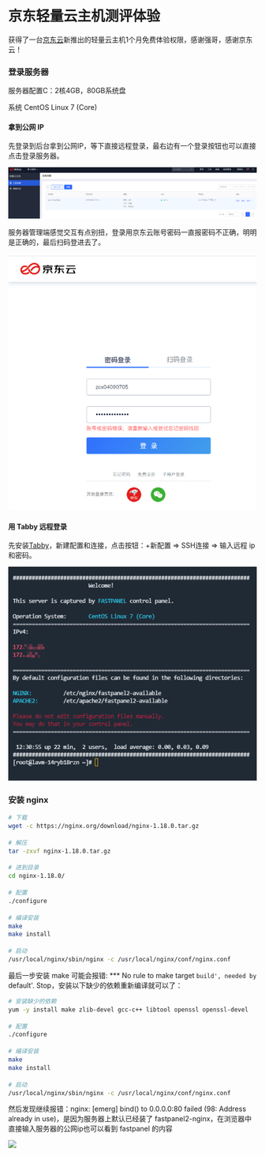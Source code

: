 # 京东轻量云主机测评体验

获得了一台[京东云](https://www.jdcloud.com/)新推出的轻量云主机1个月免费体验权限，感谢强哥，感谢京东云！

### 登录服务器

服务器配置C：2核4GB，80GB系统盘

系统 CentOS Linux 7 (Core)

#### 拿到公网 IP
先登录到后台拿到公网IP，等下直接远程登录，最右边有一个登录按钮也可以直接点击登录服务器。

<img src="./1.png">

服务器管理端感觉交互有点别扭，登录用京东云账号密码一直报密码不正确，明明是正确的，最后扫码登进去了。

<img src="./2.png">

#### 用 Tabby 远程登录

先安装[Tabby](https://tabby.sh)，新建配置和连接，点击按钮：+新配置 => SSH连接 => 输入远程 ip 和密码。

<img src="./3.png">

### 安装 nginx

```bash
# 下载
wget -c https://nginx.org/download/nginx-1.18.0.tar.gz

# 解压
tar -zxvf nginx-1.18.0.tar.gz 

# 进到目录
cd nginx-1.18.0/

# 配置
./configure 

# 编译安装
make
make install

# 启动
/usr/local/nginx/sbin/nginx -c /usr/local/nginx/conf/nginx.conf
```

最后一步安装 make 可能会报错: *** No rule to make target `build', needed by `default'. Stop，安装以下缺少的依赖重新编译就可以了：

```bash
# 安装缺少的依赖
yum -y install make zlib-devel gcc-c++ libtool openssl openssl-devel

# 配置
./configure 

# 编译安装
make
make install

# 启动
/usr/local/nginx/sbin/nginx -c /usr/local/nginx/conf/nginx.conf
```

然后发现继续报错：nginx: [emerg] bind() to 0.0.0.0:80 failed (98: Address already in use)，是因为服务器上默认已经装了 fastpanel2-nginx，在浏览器中直接输入服务器的公网ip也可以看到 fastpanel 的内容

<img src="./4png">



